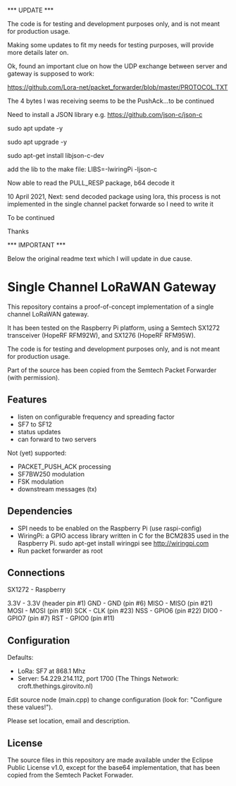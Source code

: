 *** UPDATE ***

The code is for testing and development purposes only, and is not meant
for production usage.

Making some updates to fit my needs for testing purposes, will provide more details later on.

Ok, found an important clue on how the UDP exchange between server and gateway is supposed to work:

https://github.com/Lora-net/packet_forwarder/blob/master/PROTOCOL.TXT

The 4 bytes I was receiving seems to be the PushAck...to be continued

Need to install a JSON library e.g. https://github.com/json-c/json-c

sudo apt update -y

sudo apt upgrade -y

sudo apt-get install libjson-c-dev

add the lib to the make file: LIBS=-lwiringPi -ljson-c

Now able to read the PULL_RESP package, b64 decode it

10 April 2021, Next: send decoded package using lora, this process is not implemented in the single channel packet forwarde so I need to write it

To be continued

Thanks

*** IMPORTANT ***

Below the original readme text which I will update in due cause.


Single Channel LoRaWAN Gateway
==============================
This repository contains a proof-of-concept implementation of a single
channel LoRaWAN gateway.

It has been tested on the Raspberry Pi platform, using a Semtech SX1272
transceiver (HopeRF RFM92W), and SX1276 (HopeRF RFM95W).

The code is for testing and development purposes only, and is not meant
for production usage.

Part of the source has been copied from the Semtech Packet Forwarder
(with permission).

Features
--------
- listen on configurable frequency and spreading factor
- SF7 to SF12
- status updates
- can forward to two servers

Not (yet) supported:
- PACKET_PUSH_ACK processing
- SF7BW250 modulation
- FSK modulation
- downstream messages (tx)

Dependencies
------------
- SPI needs to be enabled on the Raspberry Pi (use raspi-config)
- WiringPi: a GPIO access library written in C for the BCM2835
  used in the Raspberry Pi.
  sudo apt-get install wiringpi
  see http://wiringpi.com
- Run packet forwarder as root

Connections
-----------
SX1272 - Raspberry

3.3V   - 3.3V (header pin #1)
GND	   - GND (pin #6)
MISO   - MISO (pin #21)
MOSI   - MOSI (pin #19)
SCK    - CLK (pin #23)
NSS    - GPIO6 (pin #22)
DIO0   - GPIO7 (pin #7)
RST    - GPIO0 (pin #11)

Configuration
-------------

Defaults:

- LoRa:   SF7 at 868.1 Mhz
- Server: 54.229.214.112, port 1700  (The Things Network: croft.thethings.girovito.nl)

Edit source node (main.cpp) to change configuration (look for: "Configure these values!").

Please set location, email and description.

License
-------
The source files in this repository are made available under the Eclipse
Public License v1.0, except for the base64 implementation, that has been
copied from the Semtech Packet Forwader.
